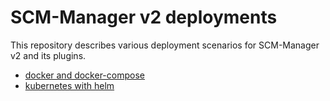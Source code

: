 # SCM-Manager v2 deployments

This repository describes various deployment scenarios for SCM-Manager v2 and its plugins.

* [docker and docker-compose](docker)
* [kubernetes with helm](helm)